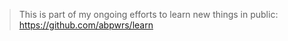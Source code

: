 > This is part of my ongoing efforts to learn new things in public: 
> https://github.com/abpwrs/learn

